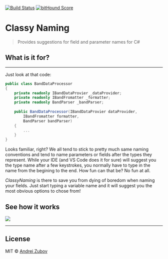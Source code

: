 [![Build Status](https://travis-ci.org/reflectiondm/vscode-classyNaming.svg)](https://travis-ci.org/reflectiondm/vscode-classyNaming)
[![bitHound Score](https://www.bithound.io/github/reflectiondm/vscode-classyNaming/badges/score.svg)](https://www.bithound.io/github/reflectiondm/vscode-classyNaming)

# Classy Naming
> Provides suggestions for field and parameter names for C#

## What is it for? 
-------------------
Just look at that code:
```csharp
public class BandDataProcessor
{
	private readonly IBandDataProvier _dataProvider;
	private readonly IBandFromatter _formatter;
	private readonly BandParser _bandParser;
	
	public BandDataProcessor(IBandDataProvier dataProvider, 
		IBandFromatter formatter, 
		BandParser bandParser)
	{
		...
	}
}
```

Looks familiar, right? We all tend to stick to pretty much same naming 
conventions and tend to name parameters or fields after the types they 
represent. While your IDE (and VS Code does it for sure) will suggest 
you the type name after a few keystrokes, you normally have to type in
the name from the begining to the end. How fun can that be? No fun at all.

*ClassyNaming* is there to save you from dying of boredom when naming your fields.
Just start typing a variable name and it will suggest you the most obvious options
to chose from!

## See how it works
![](https://github.com/reflectiondm/vscode-classyNaming/assets/preview.gif)

---------------
## License
MIT © [Andrei Zubov](https://github.com/reflectiondm)